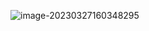 ![image-20230327160348295](C:\Users\JunXing\AppData\Roaming\Typora\typora-user-images\image-20230327160348295.png)
